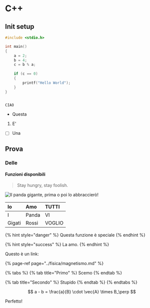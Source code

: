 # C++

## Init setup

```cpp
#include <stdio.h>

int main()
{
    a = 2;
    b = 4;
    c = b % a;
    
    if (c == 0)
    {
        printf("Hello World");
    }
}


CIAO
```

* Questa

1. E'

* [ ] Una

## Prova

### Delle

#### Funzioni disponibili

> Stay hungry, stay foolish.

![Il panda gigante, prima o poi lo abbraccier&#xF2;!](https://static.ohga.it/wp-content/uploads/sites/24/2019/06/Panda-gigante-1200x900.jpg)

| Io  | Amo | TUTTI |
| :--- | :--- | :--- |
| I | Panda | VI |
| Gigati | Rossi | VOGLIO |

{% hint style="danger" %}
Questa funzione è speciale
{% endhint %}

{% hint style="success" %}
La amo.
{% endhint %}

Questo è un link:

{% page-ref page="../fisica/magnetismo.md" %}

{% tabs %}
{% tab title="Primo" %}
Scemo
{% endtab %}

{% tab title="Secondo" %}
Stupido
{% endtab %}
{% endtabs %}

$$
a - b = \frac{a}{B} \cdot \vec{A} \times B_\perp
$$

Perfetto!

